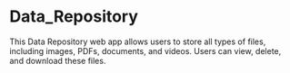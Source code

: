 # Data_Repository
This Data Repository web app allows users to store all types of files, including images, PDFs, documents, and videos. Users can view, delete, and download these files.






